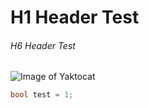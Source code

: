 # H1 Header Test
###### H6 Header Test
![Image of Yaktocat](https://octodex.github.com/images/yaktocat.png)
``` C++
bool test = 1;
```
